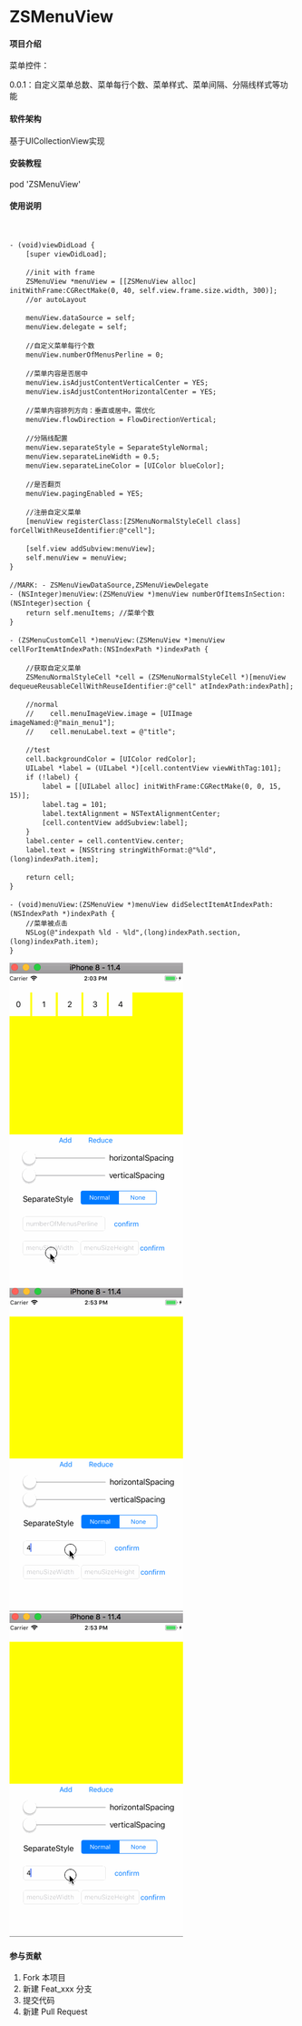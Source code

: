 # ZSMenuView

#### 项目介绍

菜单控件：

0.0.1：自定义菜单总数、菜单每行个数、菜单样式、菜单间隔、分隔线样式等功能

#### 软件架构

基于UICollectionView实现


#### 安装教程

pod  'ZSMenuView'

#### 使用说明

```


- (void)viewDidLoad {
    [super viewDidLoad];
    
    //init with frame 
    ZSMenuView *menuView = [[ZSMenuView alloc] initWithFrame:CGRectMake(0, 40, self.view.frame.size.width, 300)];
    //or autoLayout

    menuView.dataSource = self;
    menuView.delegate = self;

    //自定义菜单每行个数
    menuView.numberOfMenusPerline = 0;

    //菜单内容是否居中
	menuView.isAdjustContentVerticalCenter = YES;
  	menuView.isAdjustContentHorizontalCenter = YES;

  	//菜单内容排列方向：垂直或居中。需优化
    menuView.flowDirection = FlowDirectionVertical;
    
    //分隔线配置
    menuView.separateStyle = SeparateStyleNormal;
    menuView.separateLineWidth = 0.5;
    menuView.separateLineColor = [UIColor blueColor];
    
    //是否翻页
    menuView.pagingEnabled = YES;

    //注册自定义菜单
    [menuView registerClass:[ZSMenuNormalStyleCell class] forCellWithReuseIdentifier:@"cell"];

    [self.view addSubview:menuView];
    self.menuView = menuView;
}

//MARK: - ZSMenuViewDataSource,ZSMenuViewDelegate
- (NSInteger)menuView:(ZSMenuView *)menuView numberOfItemsInSection:(NSInteger)section {
    return self.menuItems; //菜单个数
}

- (ZSMenuCustomCell *)menuView:(ZSMenuView *)menuView cellForItemAtIndexPath:(NSIndexPath *)indexPath {
	
	//获取自定义菜单
    ZSMenuNormalStyleCell *cell = (ZSMenuNormalStyleCell *)[menuView dequeueReusableCellWithReuseIdentifier:@"cell" atIndexPath:indexPath];

    //normal
    //    cell.menuImageView.image = [UIImage imageNamed:@"main_menu1"];
    //    cell.menuLabel.text = @"title";
    
    //test
    cell.backgroundColor = [UIColor redColor];
    UILabel *label = (UILabel *)[cell.contentView viewWithTag:101];
    if (!label) {
        label = [[UILabel alloc] initWithFrame:CGRectMake(0, 0, 15, 15)];
        label.tag = 101;
        label.textAlignment = NSTextAlignmentCenter;
        [cell.contentView addSubview:label];
    }
    label.center = cell.contentView.center;
    label.text = [NSString stringWithFormat:@"%ld",(long)indexPath.item];

    return cell;
}

- (void)menuView:(ZSMenuView *)menuView didSelectItemAtIndexPath:(NSIndexPath *)indexPath {
	//菜单被点击
    NSLog(@"indexpath %ld - %ld",(long)indexPath.section,(long)indexPath.item);
}

```

![example](https://github.com/safiriGitHub/ZSMenuView/blob/master/gif/example2.gif)
![example](https://github.com/safiriGitHub/ZSMenuView/blob/master/gif/example3.gif)
![更改菜单总数及每行个数](https://github.com/safiriGitHub/ZSMenuView/blob/master/gif/example3.gif)

#### 参与贡献

1. Fork 本项目
2. 新建 Feat_xxx 分支
3. 提交代码
4. 新建 Pull Request
